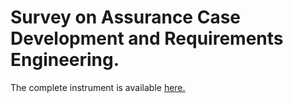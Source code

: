 # Survey on Assurance Case Development and Requirements Engineering.

The complete instrument is available [here.](https://github.com/ccalmendra/survey-acd-re/blob/master/Survey%20ACD-RE%20-%20instrument.pdf)
